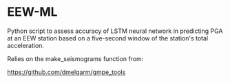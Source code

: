 # EEW-ML

Python script to assess accuracy of LSTM neural network in predicting PGA at an EEW station based on a five-second window of the station's total acceleration. 

Relies on the make_seismograms function from:

https://github.com/dmelgarm/gmpe_tools
